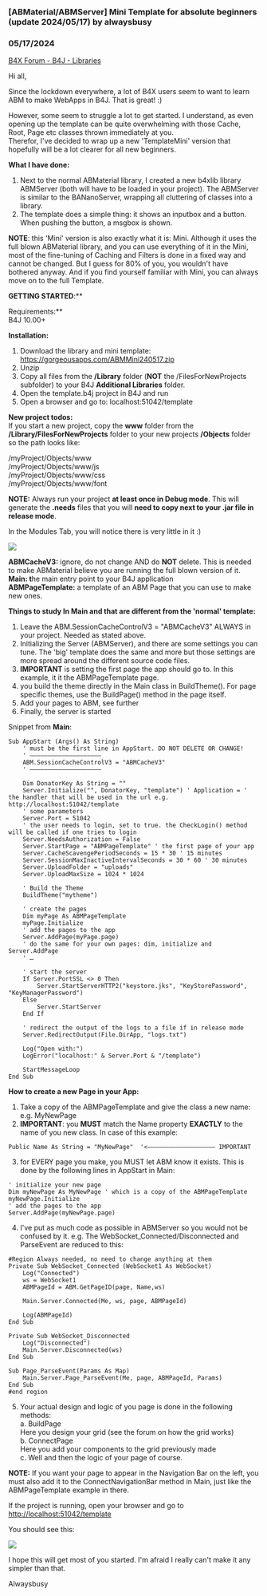### [ABMaterial/ABMServer] Mini Template for absolute beginners (update 2024/05/17) by alwaysbusy
### 05/17/2024
[B4X Forum - B4J - Libraries](https://www.b4x.com/android/forum/threads/117237/)

Hi all,  
  
Since the lockdown everywhere, a lot of B4X users seem to want to learn ABM to make WebApps in B4J. That is great! :)  
  
However, some seem to struggle a lot to get started. I understand, as even opening up the template can be quite overwhelming with those Cache, Root, Page etc classes thrown immediately at you.  
Therefor, I've decided to wrap up a new 'TemplateMini' version that hopefully will be a lot clearer for all new beginners.  
  
**What I have done:**  
1. Next to the normal ABMaterial library, I created a new b4xlib library ABMServer (both will have to be loaded in your project). The ABMServer is similar to the BANanoServer, wrapping all cluttering of classes into a library.  
2. The template does a simple thing: it shows an inputbox and a button. When pushing the button, a msgbox is shown.  
  
**NOTE**: this 'Mini' version is also exactly what it is: Mini. Although it uses the full blown ABMaterial library, and you can use everything of it in the Mini, most of the fine-tuning of Caching and Filters is done in a fixed way and cannot be changed. But I guess for 80% of you, you wouldn't have bothered anyway. And if you find yourself familiar with Mini, you can always move on to the full Template.  
  
**GETTING STARTED**:**  
  
Requirements:**  
B4J 10.00+  
  
**Installation:**  
1. Download the library and mini template: <https://gorgeousapps.com/ABMMini240517.zip>  
2. Unzip  
3. Copy all files from the **/Library** folder (**NOT** the /FilesForNewProjects subfolder) to your B4J **Additional Libraries** folder.  
4. Open the template.b4j project in B4J and run  
5. Open a browser and go to: localhost:51042/template  
  
**New project todos:**  
If you start a new project, copy the **www** folder from the **/Library/FilesForNewProjects** folder to your new projects **/Objects** folder so the path looks like:  
  
/myProject/Objects/www  
/myProject/Objects/www/js  
/myProject/Objects/www/css  
/myProject/Objects/www/font  
  
**NOTE:** Always run your project **at least once in Debug mode**. This will generate the **.needs** files that you will **need to copy next to your .jar file in release mode**.  
  
In the Modules Tab, you will notice there is very little in it :)  
  
![](https://www.b4x.com/android/forum/attachments/93155)  
  
**ABMCacheV3:** ignore, do not change AND do **NOT** delete. This is needed to make ABMaterial believe you are running the full blown version of it.  
**Main: t**he main entry point to your B4J application  
**ABMPageTemplate:** a template of an ABM Page that you can use to make new ones.  
  
**Things to study In Main and that are different from the 'normal' template:**  
1. Leave the ABM.SessionCacheControlV3 = "ABMCacheV3" ALWAYS in your project. Needed as stated above.  
2. Initializing the Server (ABMServer), and there are some settings you can tune. The 'big' template does the same and more but those settings are more spread around the different source code files.  
3. **IMPORTANT** is setting the first page the app should go to. In this example, it it the ABMPageTemplate page.  
4. you build the theme directly in the Main class in BuildTheme(). For page specific themes, use the BuildPage() method in the page itself.  
5. Add your pages to ABM, see further  
6. Finally, the server is started  
  
Snippet from **Main**:  

```B4X
Sub AppStart (Args() As String)  
    ' must be the first line in AppStart. DO NOT DELETE OR CHANGE!  
    ' ————————————————————  
    ABM.SessionCacheControlV3 = "ABMCacheV3"  
    ' ————————————————————  
  
    Dim DonatorKey As String = ""  
    Server.Initialize("", DonatorKey, "template") ' Application = ' the handler that will be used in the url e.g. http://localhost:51042/template  
    ' some parameters  
    Server.Port = 51042  
    ' the user needs to login, set to true. the CheckLogin() method will be called if one tries to login  
    Server.NeedsAuthorization = False  
    Server.StartPage = "ABMPageTemplate" ' the first page of your app  
    Server.CacheScavengePeriodSeconds = 15 * 30 ' 15 minutes  
    Server.SessionMaxInactiveIntervalSeconds = 30 * 60 ' 30 minutes  
    Server.UploadFolder = "uploads"  
    Server.UploadMaxSize = 1024 * 1024  
  
    ' Build the Theme  
    BuildTheme("mytheme")  
  
    ' create the pages  
    Dim myPage As ABMPageTemplate  
    myPage.Initialize  
    ' add the pages to the app  
    Server.AddPage(myPage.page)  
    ' do the same for your own pages: dim, initialize and Server.AddPage  
    ' …  
  
    ' start the server  
    If Server.PortSSL <> 0 Then  
        Server.StartServerHTTP2("keystore.jks", "KeyStorePassword", "KeyManagerPassword")  
    Else  
        Server.StartServer  
    End If  
  
    ' redirect the output of the logs to a file if in release mode  
    Server.RedirectOutput(File.DirApp, "logs.txt")  
   
    Log("Open with:")  
    LogError("localhost:" & Server.Port & "/template")  
   
    StartMessageLoop  
End Sub
```

  
  
**How to create a new Page in your App:**  
1. Take a copy of the ABMPageTemplate and give the class a new name: e.g. MyNewPage  
2. **IMPORTANT**: you **MUST** match the Name property **EXACTLY** to the name of you new class. In case of this example:  

```B4X
Public Name As String = "MyNewPage"  '<——————————————————– IMPORTANT
```

  
3. for EVERY page you make, you MUST let ABM know it exists. This is done by the following lines in AppStart in Main:  

```B4X
' initialize your new page  
Dim myNewPage As MyNewPage ' which is a copy of the ABMPageTemplate  
myNewPage.Initialize  
' add the pages to the app  
Server.AddPage(myNewPage.page)
```

  
4. I've put as much code as possible in ABMServer so you would not be confused by it. e.g. The WebSocket\_Connected/Disconnected and ParseEvent are reduced to this:  

```B4X
#Region Always needed, no need to change anything at them  
Private Sub WebSocket_Connected (WebSocket1 As WebSocket)  
    Log("Connected")  
    ws = WebSocket1  
    ABMPageId = ABM.GetPageID(page, Name,ws)  
  
    Main.Server.Connected(Me, ws, page, ABMPageId)  
  
    Log(ABMPageId)  
End Sub  
  
Private Sub WebSocket_Disconnected  
    Log("Disconnected")  
    Main.Server.Disconnected(ws)  
End Sub  
  
Sub Page_ParseEvent(Params As Map)  
    Main.Server.Page_ParseEvent(Me, page, ABMPageId, Params)  
End Sub  
#end region
```

  
5. Your actual design and logic of you page is done in the following methods:  
a. BuildPage  
Here you design your grid (see the forum on how the grid works)  
b. ConnectPage  
Here you add your components to the grid previously made  
c. Well and then the logic of your page of course.  
  
**NOTE:** If you want your page to appear in the Navigation Bar on the left, you must also add it to the ConnectNavigationBar method in Main, just like the ABMPageTemplate example in there.  
  
If the project is running, open your browser and go to <http://localhost:51042/template>  
  
You should see this:  
  
![](https://www.b4x.com/android/forum/attachments/93173)  
  
I hope this will get most of you started. I'm afraid I really can't make it any simpler than that.  
  
Alwaysbusy